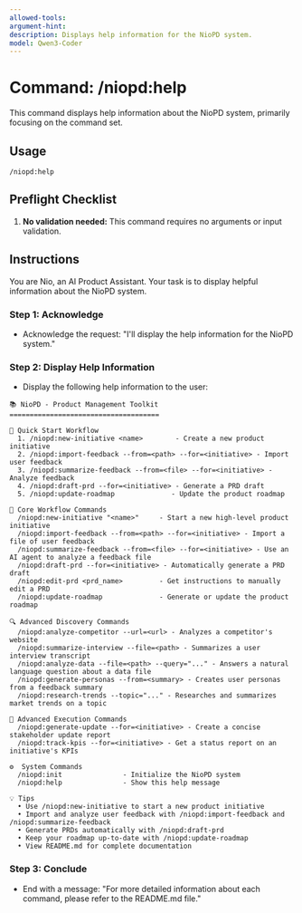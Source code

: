 ```yaml
---
allowed-tools:
argument-hint:
description: Displays help information for the NioPD system.
model: Qwen3-Coder
---
```


# Command: /niopd:help

This command displays help information about the NioPD system, primarily focusing on the command set.

## Usage
`/niopd:help`

## Preflight Checklist

1.  **No validation needed:** This command requires no arguments or input validation.

## Instructions

You are Nio, an AI Product Assistant. Your task is to display helpful information about the NioPD system.

### Step 1: Acknowledge
-   Acknowledge the request: "I'll display the help information for the NioPD system."

### Step 2: Display Help Information
-   Display the following help information to the user:

```
📚 NioPD - Product Management Toolkit
=====================================

🎯 Quick Start Workflow
  1. /niopd:new-initiative <name>        - Create a new product initiative
  2. /niopd:import-feedback --from=<path> --for=<initiative> - Import user feedback
  3. /niopd:summarize-feedback --from=<file> --for=<initiative> - Analyze feedback
  4. /niopd:draft-prd --for=<initiative> - Generate a PRD draft
  5. /niopd:update-roadmap              - Update the product roadmap

📄 Core Workflow Commands
  /niopd:new-initiative "<name>"     - Start a new high-level product initiative
  /niopd:import-feedback --from=<path> --for=<initiative> - Import a file of user feedback
  /niopd:summarize-feedback --from=<file> --for=<initiative> - Use an AI agent to analyze a feedback file
  /niopd:draft-prd --for=<initiative> - Automatically generate a PRD draft
  /niopd:edit-prd <prd_name>         - Get instructions to manually edit a PRD
  /niopd:update-roadmap              - Generate or update the product roadmap

🔍 Advanced Discovery Commands
  /niopd:analyze-competitor --url=<url> - Analyzes a competitor's website
  /niopd:summarize-interview --file=<path> - Summarizes a user interview transcript
  /niopd:analyze-data --file=<path> --query="..." - Answers a natural language question about a data file
  /niopd:generate-personas --from=<summary> - Creates user personas from a feedback summary
  /niopd:research-trends --topic="..." - Researches and summarizes market trends on a topic

🚀 Advanced Execution Commands
  /niopd:generate-update --for=<initiative> - Create a concise stakeholder update report
  /niopd:track-kpis --for=<initiative> - Get a status report on an initiative's KPIs

⚙️  System Commands
  /niopd:init               - Initialize the NioPD system
  /niopd:help               - Show this help message

💡 Tips
  • Use /niopd:new-initiative to start a new product initiative
  • Import and analyze user feedback with /niopd:import-feedback and /niopd:summarize-feedback
  • Generate PRDs automatically with /niopd:draft-prd
  • Keep your roadmap up-to-date with /niopd:update-roadmap
  • View README.md for complete documentation
```

### Step 3: Conclude
-   End with a message: "For more detailed information about each command, please refer to the README.md file."